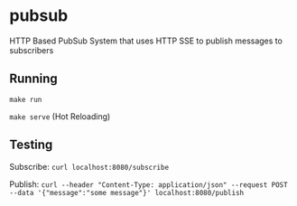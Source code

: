 # pubsub
HTTP Based PubSub System that uses HTTP SSE to publish messages to subscribers


## Running

`make run`

`make serve` (Hot Reloading)

## Testing

Subscribe: `curl localhost:8080/subscribe`

Publish: `curl --header "Content-Type: application/json" --request POST --data '{"message":"some message"}' localhost:8080/publish`